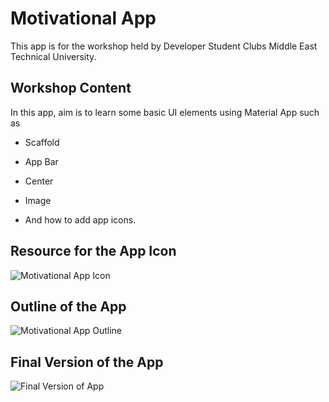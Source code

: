 # Motivational App

This app is for the workshop held by Developer Student Clubs Middle East Technical University.

## Workshop Content

In this app, aim is to learn some basic UI elements using Material App such as
  - Scaffold
  - App Bar
  - Center
  - Image
  
  - And how to add app icons.

## Resource for the App Icon

![Motivational App Icon](https://user-images.githubusercontent.com/71099030/99025359-ab4aab00-2579-11eb-957f-53ff571a8580.png)

## Outline of the App

![Motivational App Outline](https://user-images.githubusercontent.com/71099030/99024956-bfda7380-2578-11eb-871a-e3d7d2ff89b5.png)

## Final Version of the App

![Final Version of App](https://user-images.githubusercontent.com/71099030/99025095-19db3900-2579-11eb-95f1-829f46af8c44.png)



